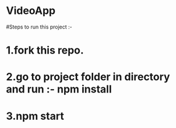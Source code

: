 # VideoApp

#Steps to run this project :-

# 1.fork this repo.
# 2.go to project folder in directory and run :- npm install
# 3.npm start
